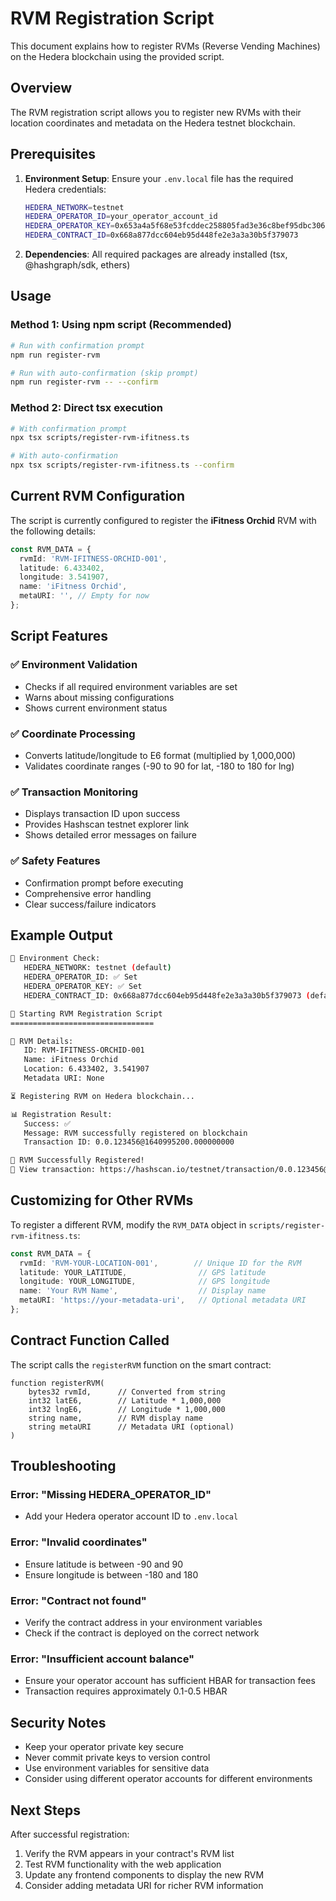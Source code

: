 # RVM Registration Script

This document explains how to register RVMs (Reverse Vending Machines) on the Hedera blockchain using the provided script.

## Overview

The RVM registration script allows you to register new RVMs with their location coordinates and metadata on the Hedera testnet blockchain.

## Prerequisites

1. **Environment Setup**: Ensure your `.env.local` file has the required Hedera credentials:
   ```bash
   HEDERA_NETWORK=testnet
   HEDERA_OPERATOR_ID=your_operator_account_id
   HEDERA_OPERATOR_KEY=0x653a4a5f68e53fcddec258805fad3e36c8bef95dbc3061560683586839e64952
   HEDERA_CONTRACT_ID=0x668a877dcc604eb95d448fe2e3a3a30b5f379073
   ```

2. **Dependencies**: All required packages are already installed (tsx, @hashgraph/sdk, ethers)

## Usage

### Method 1: Using npm script (Recommended)
```bash
# Run with confirmation prompt
npm run register-rvm

# Run with auto-confirmation (skip prompt)
npm run register-rvm -- --confirm
```

### Method 2: Direct tsx execution
```bash
# With confirmation prompt
npx tsx scripts/register-rvm-ifitness.ts

# With auto-confirmation
npx tsx scripts/register-rvm-ifitness.ts --confirm
```

## Current RVM Configuration

The script is currently configured to register the **iFitness Orchid** RVM with the following details:

```typescript
const RVM_DATA = {
  rvmId: 'RVM-IFITNESS-ORCHID-001',
  latitude: 6.433402,
  longitude: 3.541907,
  name: 'iFitness Orchid',
  metaURI: '', // Empty for now
};
```

## Script Features

### ✅ Environment Validation
- Checks if all required environment variables are set
- Warns about missing configurations
- Shows current environment status

### ✅ Coordinate Processing  
- Converts latitude/longitude to E6 format (multiplied by 1,000,000)
- Validates coordinate ranges (-90 to 90 for lat, -180 to 180 for lng)

### ✅ Transaction Monitoring
- Displays transaction ID upon success
- Provides Hashscan testnet explorer link
- Shows detailed error messages on failure

### ✅ Safety Features
- Confirmation prompt before executing
- Comprehensive error handling
- Clear success/failure indicators

## Example Output

```bash
🔧 Environment Check:
   HEDERA_NETWORK: testnet (default)
   HEDERA_OPERATOR_ID: ✅ Set
   HEDERA_OPERATOR_KEY: ✅ Set
   HEDERA_CONTRACT_ID: 0x668a877dcc604eb95d448fe2e3a3a30b5f379073 (default)

🚀 Starting RVM Registration Script
================================

📍 RVM Details:
   ID: RVM-IFITNESS-ORCHID-001
   Name: iFitness Orchid
   Location: 6.433402, 3.541907
   Metadata URI: None

⏳ Registering RVM on Hedera blockchain...

📊 Registration Result:
   Success: ✅
   Message: RVM successfully registered on blockchain
   Transaction ID: 0.0.123456@1640995200.000000000

🎉 RVM Successfully Registered!
🔗 View transaction: https://hashscan.io/testnet/transaction/0.0.123456@1640995200.000000000
```

## Customizing for Other RVMs

To register a different RVM, modify the `RVM_DATA` object in `scripts/register-rvm-ifitness.ts`:

```typescript
const RVM_DATA = {
  rvmId: 'RVM-YOUR-LOCATION-001',        // Unique ID for the RVM
  latitude: YOUR_LATITUDE,                // GPS latitude
  longitude: YOUR_LONGITUDE,              // GPS longitude  
  name: 'Your RVM Name',                  // Display name
  metaURI: 'https://your-metadata-uri',   // Optional metadata URI
};
```

## Contract Function Called

The script calls the `registerRVM` function on the smart contract:

```solidity
function registerRVM(
    bytes32 rvmId,      // Converted from string
    int32 latE6,        // Latitude * 1,000,000
    int32 lngE6,        // Longitude * 1,000,000
    string name,        // RVM display name
    string metaURI      // Metadata URI (optional)
)
```

## Troubleshooting

### Error: "Missing HEDERA_OPERATOR_ID"
- Add your Hedera operator account ID to `.env.local`

### Error: "Invalid coordinates"
- Ensure latitude is between -90 and 90
- Ensure longitude is between -180 and 180

### Error: "Contract not found"
- Verify the contract address in your environment variables
- Check if the contract is deployed on the correct network

### Error: "Insufficient account balance"
- Ensure your operator account has sufficient HBAR for transaction fees
- Transaction requires approximately 0.1-0.5 HBAR

## Security Notes

- Keep your operator private key secure
- Never commit private keys to version control
- Use environment variables for sensitive data
- Consider using different operator accounts for different environments

## Next Steps

After successful registration:
1. Verify the RVM appears in your contract's RVM list
2. Test RVM functionality with the web application
3. Update any frontend components to display the new RVM
4. Consider adding metadata URI for richer RVM information
